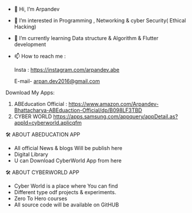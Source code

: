 - 👋 Hi, I’m Arpandev
- 👀 I’m interested in Programming , Networking & cyber Security( Ethical Hacking) 
- 🌱 I’m currently learning Data structure & Algorithm & Flutter development
- 📫 How to reach me :

   Insta : https://instagram.com/arpandev.abe

   E-mail- arpan.dev2016@gmail.com

Download My Apps:
1. ABEducation Official :
https://www.amazon.com/Arpandev-Bhattacharya-ABEduaction-Official/dp/B098LF3TBD
2. CYBER WORLD
https://apps.samsung.com/appquery/appDetail.as?appId=cyberworld.aplicqfm

🛠 ABOUT ABEDUCATION APP 

- All official News & blogs Will be publish here
- Digital Library
- U can Download CyberWorld App from here


🛠 ABOUT CYBERWORLD APP

- Cyber World is a place where You can find 
- Different type odf projects & experiments. 
- Zero To Hero courses 
- All source code will be available on GitHUB





